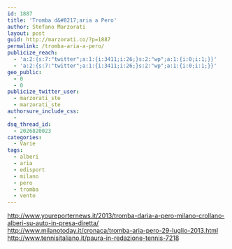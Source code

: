 ```yaml
---
id: 1887
title: 'Tromba d&#8217;aria a Pero'
author: Stefano Marzorati
layout: post
guid: http://marzorati.co/?p=1887
permalink: /tromba-aria-a-pero/
publicize_reach:
  - 'a:2:{s:7:"twitter";a:1:{i:3411;i:26;}s:2:"wp";a:1:{i:0;i:1;}}'
  - 'a:2:{s:7:"twitter";a:1:{i:3411;i:26;}s:2:"wp";a:1:{i:0;i:1;}}'
geo_public:
  - 0
  - 0
publicize_twitter_user:
  - marzorati_ste
  - marzorati_ste
authorsure_include_css:
  - 
dsq_thread_id:
  - 2026820023
categories:
  - Varie
tags:
  - alberi
  - aria
  - edisport
  - milano
  - pero
  - tromba
  - vento
---
```

<div class="rve" data-content-width="720">
</div>

<!-- Responsive Video Embeds plugin by www.kevinleary.net -->

<a href="http://www.youreporternews.it/2013/tromba-daria-a-pero-milano-crollano-alberi-su-auto-in-presa-diretta/" target="_blank">http://www.youreporternews.it/2013/tromba-daria-a-pero-milano-crollano-alberi-su-auto-in-presa-diretta/</a>  
<a href="http://www.milanotoday.it/cronaca/tromba-aria-pero-29-luglio-2013.html" target="_blank">http://www.milanotoday.it/cronaca/tromba-aria-pero-29-luglio-2013.html</a>  
<a href="http://www.tennisitaliano.it/paura-in-redazione-tennis-7218" target="_blank">http://www.tennisitaliano.it/paura-in-redazione-tennis-7218</a>